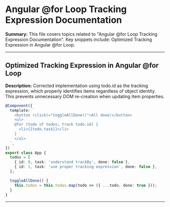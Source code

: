 # Angular @for Loop Tracking Expression Documentation

**Summary:** This file covers topics related to "Angular @for Loop Tracking Expression Documentation". Key snippets include: Optimized Tracking Expression in Angular @for Loop.

---

## Optimized Tracking Expression in Angular @for Loop

**Description:** Corrected implementation using todo.id as the tracking expression, which properly identifies items regardless of object identity. This prevents unnecessary DOM re-creation when updating item properties.

```typescript
@Component({
  template: `
    <button (click)="toggleAllDone()">All done!</button>
    <ul>
    @for (todo of todos; track todo.id) {
      <li>{{todo.task}}</li>
    }
    </ul>
  `,
})
export class App {
  todos = [
    { id: 0, task: 'understand trackBy', done: false },
    { id: 1, task: 'use proper tracking expression', done: false },
  ];

  toggleAllDone() {
    this.todos = this.todos.map(todo => ({ ...todo, done: true }));
  }
}
```

---